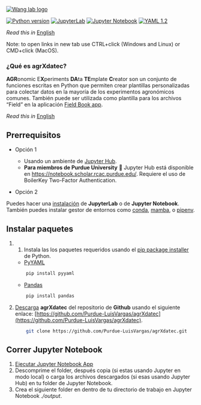 [![Wang lab logo](https://static.wixstatic.com/media/c544bf_0e3064b159ae42238c83dca23bc352e8~mv2.png/v1/crop/x_0,y_0,w_1918,h_2080/fill/w_91,h_100,al_c,q_85,usm_0.66_1.00_0.01,enc_auto/lab_icon_3.png)](https://github.com/Purdue-LuisVargas/agrXdatec)



[![Python version](https://img.shields.io/pypi/pyversions/pandas)](https://www.python.org/)
[![JupyterLab](https://img.shields.io/badge/Jupyter-lab-orange)](https://jupyter.org/)
[![Jupyter Notebook](https://img.shields.io/badge/Jupyter-Notebook-orange)](https://jupyter.org/)
[![YAML 1.2](https://img.shields.io/badge/YAML-1.2-success)](https://yaml.org/)


_Read this in_ [English](README.md) 

Note: to open links in new tab use CTRL+click (Windows and Linux) or CMD+click (MacOS). 

### ¿Qué es agrXdatec?

**AGR**onomic E**X**periments **DA**ta **TE**mplate **C**reator son un conjunto de funciones escritas en Python que permiten crear plantillas personalizadas para colectar datos en la mayoría de los experimentos agronómicos comunes. También puede ser utilizada como plantilla para los archivos “Field” en la aplicación  [Field Book app](https://www.phenoapps.org/apps/). 

_Read this in_ [English](Readme.md) 

## Prerrequisitos

- Opción 1
  - Usando un ambiente de [Jupyter Hub](https://jupyter.org/try).
  - **Para miembros de Purdue University** 	Jupyter Hub está disponible en https://notebook.scholar.rcac.purdue.edu/. Requiere el uso de BoilerKey Two-Factor Authentication.

- Opción 2

Puedes hacer una [instalación](https://jupyter.org/install "jupyter.org") de **JupyterLab** o de **Jupyter Notebook**. También puedes instalar gestor de entornos como [conda](https://docs.conda.io/en/latest/), [mamba](https://mamba.readthedocs.io/), o [pipenv](https://pipenv.pypa.io/).


## Instalar paquetes

1. 1.	Instala las los paquetes requeridos usando el [pip package installer](https://pypi.org/project/pip/) de Python.

    - [PyYAML](https://pypi.org/project/PyYAML/)
    ```sh
        pip install pyyaml
    
    ```
    - [Pandas](https://pypi.org/project/pandas/)
    ```sh
        pip install pandas
    
    ```    

2. [Descarga](https://docs.github.com/en/repositories/creating-and-managing-repositories/cloning-a-repository) **agrXdatec** del repositorio de **Github** usando el siguiente enlace: [https://github.com/Purdue-LuisVargas/agrXdatec](https://github.com/Purdue-LuisVargas/agrXdatec).

    ```sh
        git clone https://github.com/Purdue-LuisVargas/agrXdatec.git
    
    ```

## Correr Jupyter Notebook

1. [Ejecutar Jupyter Notebook App](https://jupyter-notebook-beginner-guide.readthedocs.io/en/latest/execute.html)
2. Descomprime el folder, después copia (si estas usando Jupyter en modo local) o carga los archivos descargados (si esas usando Jupyter Hub) en tu folder de Jupyter Notebook. 
3. Crea el siguiente folder en dentro de tu directorio de trabajo en Jupyter Notebook  _./output_.

